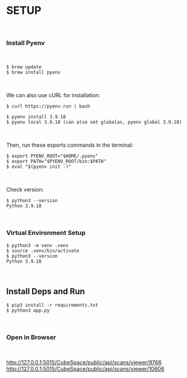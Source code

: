 

# SETUP

<br>

### Install Pyenv

<br>

```
$ brew update
$ brew install pyenv
```

<br>

We can also use cURL for installation:

```
$ curl https://pyenv.run | bash

$ pyenv install 3.9.18
$ pyenv local 3.9.18 (can also set globalas, pyenv global 3.9.18)
```

<br>

Then, run these exports commands in the terminal:

```
$ export PYENV_ROOT="$HOME/.pyenv"
$ export PATH="$PYENV_ROOT/bin:$PATH"
$ eval "$(pyenv init -)"
```

<br>

Check version:

```
$ python3 --version
Python 3.9.18
```

<br>

### Virtual Environment Setup 

```
$ python3 -m venv .venv
$ source .venv/bin/activate
$ python3 --version
Python 3.9.18
```

<br>

## Install Deps and Run

```
$ pip3 install -r requirements.txt
$ python3 app.py 
```

<br>

### Open in Browser 

<br>

http://127.0.0.1:5015/CubeSpace/public/api/scans/viewer/9766
http://127.0.0.1:5015/CubeSpace/public/api/scans/viewer/10606
